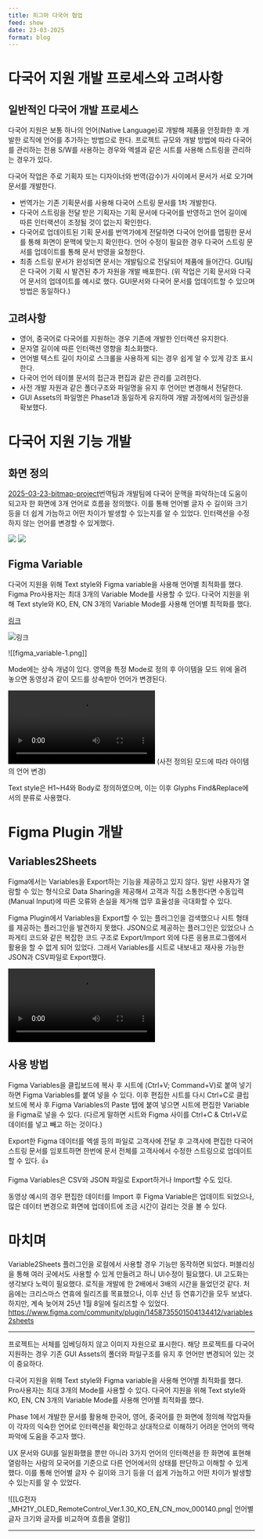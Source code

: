 ```yaml
---
title: 피그마 다국어 협업
feed: show
date: 23-03-2025
format: blog
---
```


# 다국어 지원 개발 프로세스와 고려사항
## 일반적인 다국어 개발 프로세스
다국어 지원은 보통 하나의 언어(Native Language)로 개발해 제품을 안정화한 후 개발한 로직에 언어를 추가하는 방법으로 한다. 프로젝트 규모와 개발 방법에 따라 다국어를 관리하는 전용 S/W를 사용하는 경우와 엑셀과 같은 시트를 사용해 스트링을 관리하는 경우가 있다. 

다국어 작업은 주로 기획자 또는 디자이너와 번역(감수)가 사이에서 문서가 서로 오가며 문서를 개발한다.
- 번역가는 기존 기획문서를 사용해 다국어 스트링 문서를 1차 개발한다.
- 다국어 스트링을 전달 받은 기획자는 기획 문서에 다국어를 반영하고 언어 길이에 따른 인터랙션이 조정될 것이 없는지 확인한다.
- 다국어로 업데이트된 기획 문서를 번역가에게 전달하면 다국어 언어를 맵핑한 문서를 통해 화면이 문맥에 맞는지 확인한다. 언어 수정이 필요한 경우 다국어 스트링 문서를 업데이트를 통해 문서 반영을 요청한다. 
- 최종 스트링 문서가 완성되면 문서는 개발팀으로 전달되어 제품에 들어간다. GUI팀은 다국어 기획 시 발견된 추가 자원을 개발 배포한다.
  (위 작업은 기획 문서와 다국어 문서의 업데이트를 예시로 했다. GUI문서와 다국어 문서를 업데이트할 수 있으며 방법은 동일하다.)

## 고려사항
- 영어, 중국어로 다국어를 지원하는 경우 기존에 개발한 인터랙션 유지한다.
- 문자열 길이에 따른 인터랙션 영향을 최소화했다.
- 언어별 텍스트 길이 차이로 스크롤을 사용하게 되는 경우 쉽게 알 수 있게 강조 표시한다. 
- 다국어 언어 테이블 문서의 접근과 편집과 같은 관리를 고려한다.
- 사전 개발 자원과 같은 폴더구조와 파일명을 유지 후 언어만 변경해서 전달한다.
- GUI Assets의 파일명은 Phase1과 동일하게 유지하여 개발 과정에서의 일관성을 확보했다.

# 다국어 지원 기능 개발
## 화면 정의

[2025-03-23-bitmap-project](_posts/2025-03-23-bitmap-project.md)번역팀과 개발팀에 다국어 문맥을 파악하는데 도움이 되고자 한 화면에 3개 언어로 흐름을 정의했다. 이를 통해 언어별 글자 수 길이와 크기 등을 더 쉽게 가늠하고 어떤 차이가 발생할 수 있는지를 알 수 있었다. 인터랙션을 수정하지 않는 언어를 변경할 수 있게했다. 

![](/assets/img/Screen_Flow_1-1.png)
![](/assets/img/Screen_Flow_2-2.png)



## Figma Variable

다국어 지원을 위해 Text style와 Figma variable을 사용해 언어별 최적화를 했다. Figma Pro사용자는 최대 3개의 Variable Mode를 사용할 수 있다. 다국어 지원을 위해 Text style와 KO, EN, CN 3개의 Variable Mode를 사용해 언어별 최적화를 했다.

[링크](https://help.figma.com/hc/en-us/articles/15145852043927-Create-and-manage-variables)

![링크](/assets/img/Help_Center_000002.png)

![[figma_variable-1.png]]

Mode에는 상속 개념이 있다. 영역을 특정 Mode로 정의 후 아이템을 모드 위에 올려 놓으면 동영상과 같이 모드를 상속받아 언어가 변경된다.

![](/assets/img/LG전자_MH21Y_OLED_RemoteControl_Ver.1.30_KO_EN_CN_000119%201.mp4)
(사전 정의된 모드에 따라 아이템의 언어 변경)

Text style은 H1~H4와 Body로 정의하였으며, 이는 이후 Glyphs Find&Replace에서의 분류로 사용했다.

# Figma Plugin 개발
## Variables2Sheets

Figma에서는 Variables을 Export하는 기능을 제공하고 있지 않다. 일반 사용자가 열람할 수 있는 형식으로 Data Sharing을 제공해서 고객과 직접 소통한다면 수동입력(Manual Input)에 따른 오류와 손실을 제거해 업무 효율성을 극대화할 수 있다. 

Figma Plugin에서 Variables을 Export할 수 있는 플러그인을 검색했으나 시트 형태를 제공하는 플러그인을 발견하지 못했다. JSON으로 제공하는 플러그인은 있었으나 스파게티 코드와 같은 복잡한 코드 구조로 Export/Import 외에 다른 응용프로그램에서 활용을 할 수 없게 되어 있었다. 그래서 Variables를 시트로 내보내고 재사용 가능한 JSON과 CSV파일로 Export했다.

![](/assets/img/LG전자_MH21Y_OLED_RemoteControl_Ver.1.30_KO_EN_CN_mov_000136-converted.mp4)

## 사용 방법

Figma Variables을 클립보드에 복사 후 시트에 (Ctrl+V; Command+V)로 붙여 넣기하면 Figma Variables를 붙여 넣을 수 있다. 이후 편집한 시트를 다시 Ctrl+C로 클립 보드에 복사 후 Figma Variables의 Paste 탭에 붙여 넣으면 시트에 편집한 Variable을 Figma로 넣을 수 있다.
(다르게 말하면 시트와 Figma 사이를 Ctrl+C & Ctrl+V로 데이터를 넣고 빼고 하는 것이다.)

Export한 Figma 데이터를 엑셀 등의 파일로 고객사에 전달 후 고객사에 편집한 다국어 스트링 문서를 임포트하면 한번에 문서 전체를 고객사에서 수정한 스트링으로 업데이트할 수 있다. 👍

Figma Variables은 CSV와 JSON 파일로 Export하거나 Import할 수도 있다.

동영상 예시의 경우 편집한 데이터를 Import 후 Figma Variable은 업데이트 되었으나, 많은 데이터 변경으로 화면에 업데이트에 조금 시간이 걸리는 것을 볼 수 있다.


# 마치며
Variable2Sheets 플러그인을 로컬에서 사용할 경우 기능만 동작하면 되었다. 퍼블리싱을 통해 여러 곳에서도 사용할 수 있게 만들려고 하니 UI수정이 필요했다. UI 고도화는 생각보다 노력이 필요했다. 로직을 개발에 한 2배에서 3배의 시간을 들었던것 같다. 처음에는 크리스마스 연휴에 릴리즈를 목표했으나, 이후 신년 등 연휴기간을 모두 보냈다. 하지만, 계속 늦어져 25년 1월 8일에 릴리즈할 수 있었다.
https://www.figma.com/community/plugin/1458735501504134412/variables2sheets





-----

프로젝트는 서체를 임베딩하지 않고 이미지 자원으로 표시한다. 해당 프로젝트를 다국어 지원하는 경우 기존 GUI Assets의 폴더와 파일구조를 유지 후 언어만 변경되어 있는 것이 중요하다. 



다국어 지원을 위해 Text style와 Figma variable을 사용해 언어별 최적화를 했다.  Pro사용자는 최대 3개의 Mode를 사용할 수 있다. 다국어 지원을 위해 Text style와 KO, EN, CN 3개의 Variable Mode를 사용해 언어별 최적화를 했다.


Phase 1에서 개발한 문서를 활용해 한국어, 영어, 중국어를 한 화면에 정의해 작업자들이 각자의 익숙한 언어로 인터랙션을 확인하고 상대적으로 이해하기 어려운 언어의 맥락 파악에 도움을 주고자 했다.

UX 문서와 GUI를 일원화했을 뿐만 아니라 3가지 언어의 인터랙션을 한 화면에 표현해 열람하는 사람의 모국어를 기준으로 다른 언어에서의 상태를 판단하고 이해할 수 있게 했다. 이를 통해 언어별 글자 수 길이와 크기 등을 더 쉽게 가늠하고 어떤 차이가 발생할 수 있는지를 알 수 있었다.

![[LG전자_MH21Y_OLED_RemoteControl_Ver.1.30_KO_EN_CN_mov_000140.png| 언어별 글자 크기와 글자를 비교하며 흐름을 열람]]



--------